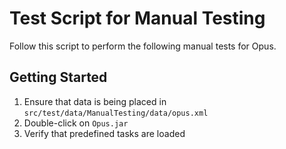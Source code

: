 # Test Script for Manual Testing

Follow this script to perform the following manual tests for Opus.

## Getting Started

1. Ensure that data is being placed in `src/test/data/ManualTesting/data/opus.xml`
2. Double-click on `Opus.jar`
3. Verify that predefined tasks are loaded

